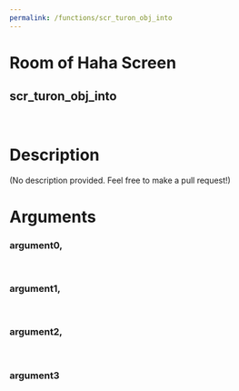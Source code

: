 ```yaml
---
permalink: /functions/scr_turon_obj_into
---
```

# Room of Haha Screen  
## scr_turon_obj_into  
&nbsp;  
# Description  
(No description provided. Feel free to make a pull request!) 
&nbsp;  
# Arguments
### argument0, 

&nbsp;  
### argument1, 

&nbsp;  
### argument2, 

&nbsp;  
### argument3

&nbsp;  


